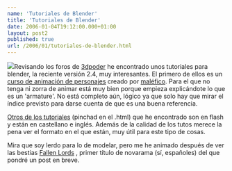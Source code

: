 ```yaml
---
name: 'Tutoriales de Blender'
title: 'Tutoriales de Blender'
date: 2006-01-04T19:12:00.000+01:00
layout: post2
published: true
url: /2006/01/tutoriales-de-blender.html
---
```


[![](http://argoslabs.com/~malefico/tutoriales/imagenes/armatures-vista.jpg)](http://argoslabs.com/~malefico/tutoriales/imagenes/armatures-vista.jpg)Revisando los foros de [3dpoder](http://www.3dpoder.com) he encontrado unos tutoriales para blender, la reciente versión 2.4, muy interesantes. El primero de ellos es un [curso de animación de personajes](http://argoslabs.com/~malefico/tutoriales-text.html) creado por [maléfico](http://www.malefico3d.com.ar/). Para el que no tenga ni zorra de animar está muy bien porque empieza explicándote lo que es un 'armature'. No está completo aún, lógico ya que solo hay que mirar el índice previsto para darse cuenta de que es una buena referencia.  
  
[Otros de los tutoriales](http://www.3developer.com/blender_demos/) (pinchad en el .html) que he encontrado son en flash y están en castellano e inglés. Además de la calidad de los tutos merece la pena ver el formato en el que están, muy útil para este tipo de cosas.  
  
Mira que soy lerdo para lo de modelar, pero me he animado después de ver las bestias [Fallen Lords](http://www.novarama.com/) , primer título de novarama (sí, españoles) del que pondré un post en breve.